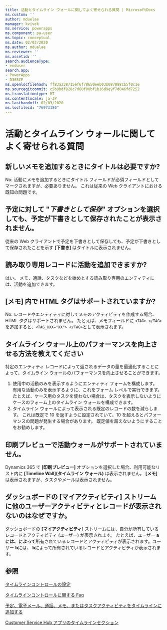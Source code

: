 ```yaml
---
title: 活動とタイムライン ウォールに関してよく寄せられる質問 | MicrosoftDocs
ms.custom: ''
author: mduelae
manager: kvivek
ms.service: powerapps
ms.component: pa-user
ms.topic: conceptual
ms.date: 02/03/2020
ms.author: mduelae
ms.reviewer: ''
ms.assetid: ''
search.audienceType:
- enduser
search.app:
- PowerApps
- D365CE
ms.openlocfilehash: ff83a238715ef6f78650eeb03b087088cb5f0c1e
ms.sourcegitcommit: c5b9bdf820c7d60f00bf1b16d9e9f7d046fd7252
ms.translationtype: MT
ms.contentlocale: ja-JP
ms.lasthandoff: 02/03/2020
ms.locfileid: "76973180"
---
```

# <a name="frequently-asked-questions-about-activities-and-the-timeline-wall"></a>活動とタイムライン ウォールに関してよく寄せられる質問  

## <a name="is-a-title-required-when-adding-a-new-note"></a>新しいメモを追加するときにタイトルは必要ですか?

No: 活動にメモを追加するときにタイトル フィールドが必須フィールドとしてマークされますが、必要ありません。 これは従来の Web クライアントにおける既知の問題です。

## <a name="for-an-appointment-when-i-choose-the-option-to-save-as-draft-it-doesnt-show-that-the-appointment-has-been-saved-as-a-draft"></a>予定に対して "*下書きとして保存*" オプションを選択しても、予定が下書きとして保存されたことが表示されません。

従来の Web クライアントで予定を下書きとして保存しても、予定が下書きとして保存されたことを示す **[下書き]** はタイトルに表示されません。

## <a name="can-i-add-activities-to-read-only-records"></a>読み取り専用レコードに活動を追加できますか?

はい。 メモ、通話、タスクなどを始めとする読み取り専用のエンティティには、活動を追加できます。 

## <a name="are-html-tags-supported-in-notes"></a>**[メモ]** 内で HTML タグはサポートされていますか?

No: レコードやエンティティに対してメモのアクティビティを作成する場合、HTML タグはサポートされません。 たとえば、メモフィールドに `<TAG> </TAG>` を追加すると、`<TAG_XXX="XX"> </TAG>`として表示されます。

## <a name="how-can-i-improve-performance-on-timeline-wall"></a>タイムライン ウォール上のパフォーマンスを向上させる方法を教えてください

特定のエンティティ レコードによって返されるデータの量を最適化することによって、タイムライン ウォールのパフォーマンスを向上させることができます。 

1.  使用中の活動のみを表示するようにエンティティ フォームを構成します。  有用な活動のみを表示するように、これをフォーム レベルで実行できます。  たとえば、ケース用のタスクを使わない場合は、タスクを表示しないようにケースのフォーム上のタイムライン ウォールを構成できます。
2.  タイムライン ウォールによって表示される既定のレコードの数を減らします。  これは既定で 10 を返すように設定されていて、10 を超えるとパフォーマンスの問題が発生する場合があります。  既定値を超えないようにすることをお勧めします。 

## <a name="activity-wall-is-not-supported-in-print-preview"></a>印刷プレビューで活動ウォールがサポートされていません。

Dynamics 365 で **[印刷プレビュー]** オプションを選択した場合、利用可能なリスト内に **[Timeline Wall]\(タイムライン ウォール\)** は表示されません。 **[メモ]** は表示されますが、タスクやメールは表示されません。

## <a name="why-i-cant-see-other-users-activities-and-records-in-the-my-activities-stream-in-the-dashboard"></a>ダッシュボードの [マイアクティビティ] ストリームに他のユーザーアクティビティとレコードが表示されないのはなぜですか。

ダッシュボードの **[マイアクティビティ**] ストリームには、自分が所有しているレコードとアクティビティ (ユーザー) が表示されます。 たとえば、ユーザー **a** **には、によって**所有されているレコードとアクティビティが表示されます。ユーザー **b**には、 **b**によって所有されているレコードとアクティビティが表示されます。

## <a name="see-also"></a>参照

[タイムラインコントロールの設定](../maker/model-driven-apps/set-up-timeline-control.md)

[タイムラインコントロールに関する Faq](../maker/model-driven-apps/faqs-timeline-control.md)

[予定、電子メール、通話、メモ、またはタスクアクティビティをタイムラインに追加する](add-activities.md)

[Customer Service Hub アプリのタイムラインセクション](https://docs.microsoft.com/dynamics365/customer-service/customer-service-hub-user-guide-basics#timeline)